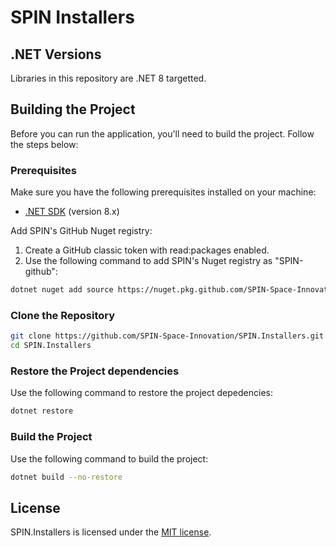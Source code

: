 # SPIN Installers

## .NET Versions
Libraries in this repository are .NET 8 targetted.

## Building the Project
Before you can run the application, you'll need to build the project. Follow the steps below:

### Prerequisites
Make sure you have the following prerequisites installed on your machine:
- [.NET SDK](https://dotnet.microsoft.com/download) (version 8.x)

Add SPIN's GitHub Nuget registry:
1. Create a GitHub classic token with read:packages enabled.
2. Use the following command to add SPIN's Nuget registry as "SPIN-github":
```bash
dotnet nuget add source https://nuget.pkg.github.com/SPIN-Space-Innovation/index.json -n SPIN-github -u SPIN-Space-Innovation --store-password-in-clear-text -p ${GITHUB_TOKEN}
```

### Clone the Repository
```bash
git clone https://github.com/SPIN-Space-Innovation/SPIN.Installers.git
cd SPIN.Installers
```

### Restore the Project dependencies
Use the following command to restore the project depedencies:
```bash
dotnet restore
```

### Build the Project
Use the following command to build the project:
```bash
dotnet build --no-restore
```

## License
SPIN.Installers is licensed under the [MIT license](LICENSE).
